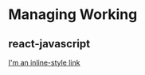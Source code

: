 # Managing Working

## react-javascript

[I'm an inline-style link](https://managingworking.herokuapp.com/)
